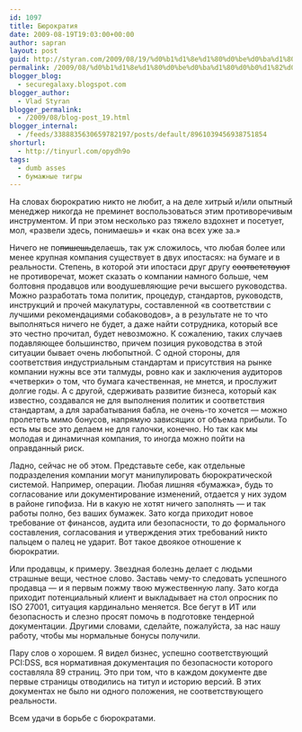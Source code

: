 ```yaml
---
id: 1097
title: Бюрократия
date: 2009-08-19T19:03:00+00:00
author: sapran
layout: post
guid: http://styran.com/2009/08/19/%d0%b1%d1%8e%d1%80%d0%be%d0%ba%d1%80%d0%b0%d1%82%d0%b8%d1%8f/
permalink: /2009/08/%d0%b1%d1%8e%d1%80%d0%be%d0%ba%d1%80%d0%b0%d1%82%d0%b8%d1%8f/
blogger_blog:
  - securegalaxy.blogspot.com
blogger_author:
  - Vlad Styran
blogger_permalink:
  - /2009/08/blog-post_19.html
blogger_internal:
  - /feeds/3388835630659782197/posts/default/8961039456938751854
shorturl:
  - http://tinyurl.com/opydh9o
tags:
  - dumb asses
  - бумажные тигры
---
```

На словах бюрократию никто не любит, а на деле хитрый и/или опытный менеджер никогда не преминет воспользоваться этим противоречивым инструментом. И при этом несколько раз тяжело вздохнет и посетует, мол, &#171;развели здесь, понимаешь&#187; и &#171;как она всех уже за.&#187;

Ничего не по<strike>пишешь</strike>делаешь, так уж сложилось, что любая более или менее крупная компания существует в двух ипостасях: на бумаге и в реальности. Степень, в которой эти ипостаси друг другу <strike>соответствуют</strike> не противоречат, может сказать о компании намного больше, чем болтовня продавцов или воодушевляющие речи высшего руководства. Можно разработать тома политик, процедур, стандартов, руководств, инструкций и прочей макулатуры, составленной &#171;в соответствии с лучшими рекомендациями собаководов&#187;, а в результате не то что выполняться ничего не будет, а даже найти сотрудника, который все это честно прочитал, будет невозможно. К сожалению, таких случаев подавляющее большинство, причем позиция руководства в этой ситуации бывает очень любопытной. С одной стороны, для соответствия индустриальным стандартам и присутствия на рынке компании нужны все эти талмуды, ровно как и заключения аудиторов &#171;четверки&#187; о том, что бумага качественная, не мнется, и прослужит долгие годы. А с другой, сдерживать развитие бизнеса, который как известно, создавался не для выполнения политик и соответствия стандартам, а для зарабатывания бабла, не очень-то хочется &#8212; можно пролететь мимо бонусов, напрямую зависящих от объема прибыли. То есть мы все это делаем не для галочки, конечно. Но так как мы молодая и динамичная компания, то иногда можно пойти на оправданный риск.

Ладно, сейчас не об этом. Представьте себе, как отдельные подразделения компании могут манипулировать бюрократической системой. Например, операции. Любая лишняя &#171;бумажка&#187;, будь то согласование или документирование изменений, отдается у них зудом в районе гипофиза. Ни в какую не хотят ничего заполнять &#8212; и так работы полно, без ваших бумажек. Зато когда приходит новое требование от финансов, аудита или безопасности, то до формального составления, согласования и утверждения этих требований никто пальцем о палец не ударит. Вот такое двоякое отношение к бюрократии.

Или продавцы, к примеру. Звездная болезнь делает с людьми страшные вещи, честное слово. Заставь чему-то следовать успешного продавца &#8212; и я первым пожму твою мужественную лапу. Зато когда приходит потенциальный клиент и выкладывает на стол опросник по ISO 27001, ситуация кардинально меняется. Все бегут в ИТ или безопасность и слезно просят помочь в подготовке тендерной документации. Другими словами, сделайте, пожалуйста, за нас нашу работу, чтобы мы нормальные бонусы получили.

Пару слов о хорошем. Я видел бизнес, успешно соответствующий PCI:DSS, вся нормативная документация по безопасности которого составляла 89 страниц. Это при том, что в каждом документе две первые страницы отводились на титул и историю версий. В этих документах не было ни одного положения, не соответствующего реальности.

Всем удачи в борьбе с бюрократами.

<div class="addtoany_share_save_container addtoany_content_bottom">
  <div class="a2a_kit a2a_kit_size_32 addtoany_list a2a_target" id="wpa2a_44">
    <a class="a2a_button_facebook" href="http://www.addtoany.com/add_to/facebook?linkurl=https%3A%2F%2Fblog.styran.com%2F2009%2F08%2F%25d0%25b1%25d1%258e%25d1%2580%25d0%25be%25d0%25ba%25d1%2580%25d0%25b0%25d1%2582%25d0%25b8%25d1%258f%2F&linkname=%D0%91%D1%8E%D1%80%D0%BE%D0%BA%D1%80%D0%B0%D1%82%D0%B8%D1%8F" title="Facebook" rel="nofollow" target="_blank"></a><a class="a2a_button_twitter" href="http://www.addtoany.com/add_to/twitter?linkurl=https%3A%2F%2Fblog.styran.com%2F2009%2F08%2F%25d0%25b1%25d1%258e%25d1%2580%25d0%25be%25d0%25ba%25d1%2580%25d0%25b0%25d1%2582%25d0%25b8%25d1%258f%2F&linkname=%D0%91%D1%8E%D1%80%D0%BE%D0%BA%D1%80%D0%B0%D1%82%D0%B8%D1%8F" title="Twitter" rel="nofollow" target="_blank"></a><a class="a2a_button_google_plus" href="http://www.addtoany.com/add_to/google_plus?linkurl=https%3A%2F%2Fblog.styran.com%2F2009%2F08%2F%25d0%25b1%25d1%258e%25d1%2580%25d0%25be%25d0%25ba%25d1%2580%25d0%25b0%25d1%2582%25d0%25b8%25d1%258f%2F&linkname=%D0%91%D1%8E%D1%80%D0%BE%D0%BA%D1%80%D0%B0%D1%82%D0%B8%D1%8F" title="Google+" rel="nofollow" target="_blank"></a><a class="a2a_button_linkedin" href="http://www.addtoany.com/add_to/linkedin?linkurl=https%3A%2F%2Fblog.styran.com%2F2009%2F08%2F%25d0%25b1%25d1%258e%25d1%2580%25d0%25be%25d0%25ba%25d1%2580%25d0%25b0%25d1%2582%25d0%25b8%25d1%258f%2F&linkname=%D0%91%D1%8E%D1%80%D0%BE%D0%BA%D1%80%D0%B0%D1%82%D0%B8%D1%8F" title="LinkedIn" rel="nofollow" target="_blank"></a><a class="a2a_dd addtoany_share_save" href="https://www.addtoany.com/share"></a>
  </div>
</div>